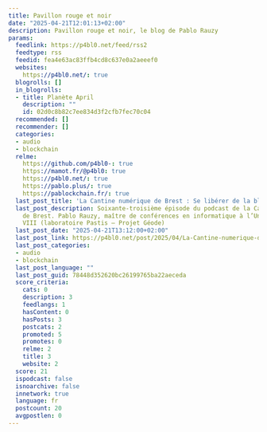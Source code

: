 ```yaml
---
title: Pavillon rouge et noir
date: "2025-04-21T12:01:13+02:00"
description: Pavillon rouge et noir, le blog de Pablo Rauzy
params:
  feedlink: https://p4bl0.net/feed/rss2
  feedtype: rss
  feedid: fea4e63ac83ffb4cd8c637e0a2aeeef0
  websites:
    https://p4bl0.net/: true
  blogrolls: []
  in_blogrolls:
  - title: Planète April
    description: ""
    id: 02d0c8b82c7ee834d3f2cfb7fec70c04
  recommended: []
  recommender: []
  categories:
  - audio
  - blockchain
  relme:
    https://github.com/p4bl0-: true
    https://mamot.fr/@p4bl0: true
    https://p4bl0.net/: true
    https://pablo.plus/: true
    https://pablockchain.fr/: true
  last_post_title: 'La Cantine numérique de Brest : Se libérer de la blockchain'
  last_post_description: Soixante-troisième épisode du podcast de la Cantine numérique
    de Brest. Pablo Rauzy, maître de conférences en informatique à l’Université Paris
    VIII (laboratoire Pastis – Projet Géode)
  last_post_date: "2025-04-21T13:12:00+02:00"
  last_post_link: https://p4bl0.net/post/2025/04/La-Cantine-numerique-de-Brest-Se-liberer-de-la-blockchain
  last_post_categories:
  - audio
  - blockchain
  last_post_language: ""
  last_post_guid: 78448d352620bc26199765ba22aeceda
  score_criteria:
    cats: 0
    description: 3
    feedlangs: 1
    hasContent: 0
    hasPosts: 3
    postcats: 2
    promoted: 5
    promotes: 0
    relme: 2
    title: 3
    website: 2
  score: 21
  ispodcast: false
  isnoarchive: false
  innetwork: true
  language: fr
  postcount: 20
  avgpostlen: 0
---
```

